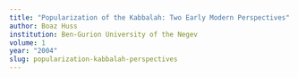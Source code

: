 ```yaml
---
title: "Popularization of the Kabbalah: Two Early Modern Perspectives"
author: Boaz Huss
institution: Ben-Gurion University of the Negev
volume: 1
year: "2004"
slug: popularization-kabbalah-perspectives
---
```

